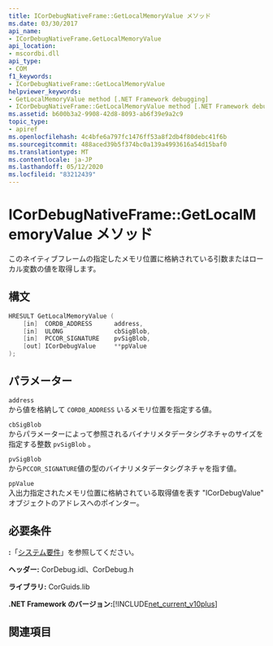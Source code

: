 ```yaml
---
title: ICorDebugNativeFrame::GetLocalMemoryValue メソッド
ms.date: 03/30/2017
api_name:
- ICorDebugNativeFrame.GetLocalMemoryValue
api_location:
- mscordbi.dll
api_type:
- COM
f1_keywords:
- ICorDebugNativeFrame::GetLocalMemoryValue
helpviewer_keywords:
- GetLocalMemoryValue method [.NET Framework debugging]
- ICorDebugNativeFrame::GetLocalMemoryValue method [.NET Framework debugging]
ms.assetid: b600b3a2-9908-42d8-8093-ab6f39e9a2c9
topic_type:
- apiref
ms.openlocfilehash: 4c4bfe6a797fc1476ff53a8f2db4f80debc41f6b
ms.sourcegitcommit: 488aced39b5f374bc0a139a4993616a54d15baf0
ms.translationtype: MT
ms.contentlocale: ja-JP
ms.lasthandoff: 05/12/2020
ms.locfileid: "83212439"
---
```

# <a name="icordebugnativeframegetlocalmemoryvalue-method"></a>ICorDebugNativeFrame::GetLocalMemoryValue メソッド
このネイティブフレームの指定したメモリ位置に格納されている引数またはローカル変数の値を取得します。  
  
## <a name="syntax"></a>構文  
  
```cpp  
HRESULT GetLocalMemoryValue (  
    [in]  CORDB_ADDRESS      address,  
    [in]  ULONG              cbSigBlob,  
    [in]  PCCOR_SIGNATURE    pvSigBlob,  
    [out] ICorDebugValue     **ppValue  
);  
```  
  
## <a name="parameters"></a>パラメーター  
 `address`  
 から値を格納して `CORDB_ADDRESS` いるメモリ位置を指定する値。  
  
 `cbSigBlob`  
 からパラメーターによって参照されるバイナリメタデータシグネチャのサイズを指定する整数 `pvSigBlob` 。  
  
 `pvSigBlob`  
 から`PCCOR_SIGNATURE`値の型のバイナリメタデータシグネチャを指す値。  
  
 `ppValue`  
 入出力指定されたメモリ位置に格納されている取得値を表す "ICorDebugValue" オブジェクトのアドレスへのポインター。  
  
## <a name="requirements"></a>必要条件  
 **:**「[システム要件](../../get-started/system-requirements.md)」を参照してください。  
  
 **ヘッダー:** CorDebug.idl、CorDebug.h  
  
 **ライブラリ:** CorGuids.lib  
  
 **.NET Framework のバージョン:**[!INCLUDE[net_current_v10plus](../../../../includes/net-current-v10plus-md.md)]  
  
## <a name="see-also"></a>関連項目
